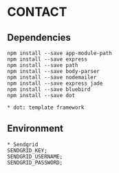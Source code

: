 # CONTACT

## Dependencies
```
npm install --save app-module-path
npm install --save express
npm install --save path
npm install --save body-parser
npm install --save nodemailer
npm install --save express jade
npm install --save bluebird
npm install --save dot

* dot: template framework
```

## Environment
```
* Sendgrid
SENDGRID_KEY;
SENDGRID_USERNAME;
SENDGRID_PASSWORD;
```
